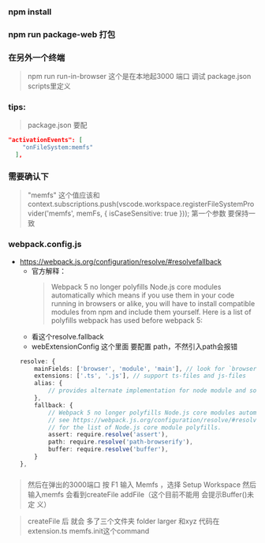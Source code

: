 
### npm install

### npm run package-web 打包

### 在另外一个终端 
> npm run run-in-browser  这个是在本地起3000 端口 调试   package.json  scripts里定义

### tips:

> package.json 要配 
``` json  
"activationEvents": [
    "onFileSystem:memfs"
  ],
```
### 需要确认下
>  "memfs" 这个值应该和 context.subscriptions.push(vscode.workspace.registerFileSystemProvider('memfs', memFs, { isCaseSensitive: true }));  第一个参数 要保持一致 


### webpack.config.js
- https://webpack.js.org/configuration/resolve/#resolvefallback
  - 官方解释： 
     > Webpack 5 no longer polyfills Node.js core modules automatically which means if you use them in your code running in browsers or alike, you will have to install compatible modules from npm and include them yourself. Here is a list of polyfills webpack has used before webpack 5:
   - 看这个resolve.fallback
   - webExtensionConfig 这个里面 要配置 path，不然引入path会报错
	``` ts
    resolve: {
		mainFields: ['browser', 'module', 'main'], // look for `browser` entry point in imported node modules
		extensions: ['.ts', '.js'], // support ts-files and js-files
		alias: {
			// provides alternate implementation for node module and source files
		},
		fallback: {
			// Webpack 5 no longer polyfills Node.js core modules automatically.
			// see https://webpack.js.org/configuration/resolve/#resolvefallback
			// for the list of Node.js core module polyfills.
			assert: require.resolve('assert'),
			path: require.resolve('path-browserify'),
			buffer: require.resolve('buffer'),
		}
	},
    ```
###
> 然后在弹出的3000端口 
> 按 F1  输入  Memfs ，选择  Setup Workspace
> 然后输入memfs 会看到createFile   addFile（这个目前不能用  会提示Buffer()未定 义）

> createFile 后 就会 多了三个文件夹  folder   larger 和xyz
> 代码在 extension.ts  memfs.init这个command